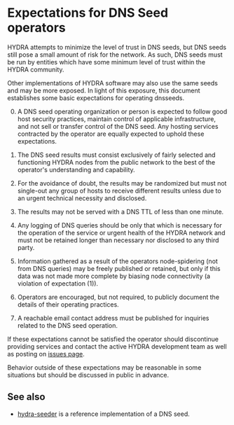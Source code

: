 Expectations for DNS Seed operators
====================================

HYDRA attempts to minimize the level of trust in DNS seeds,
but DNS seeds still pose a small amount of risk for the network.
As such, DNS seeds must be run by entities which have some minimum
level of trust within the HYDRA community.

Other implementations of HYDRA software may also use the same
seeds and may be more exposed. In light of this exposure, this
document establishes some basic expectations for operating dnsseeds.

0. A DNS seed operating organization or person is expected to follow good
host security practices, maintain control of applicable infrastructure,
and not sell or transfer control of the DNS seed. Any hosting services
contracted by the operator are equally expected to uphold these expectations.

1. The DNS seed results must consist exclusively of fairly selected and
functioning HYDRA nodes from the public network to the best of the
operator's understanding and capability.

2. For the avoidance of doubt, the results may be randomized but must not
single-out any group of hosts to receive different results unless due to an
urgent technical necessity and disclosed.

3. The results may not be served with a DNS TTL of less than one minute.

4. Any logging of DNS queries should be only that which is necessary
for the operation of the service or urgent health of the HYDRA
network and must not be retained longer than necessary nor disclosed
to any third party.

5. Information gathered as a result of the operators node-spidering
(not from DNS queries) may be freely published or retained, but only
if this data was not made more complete by biasing node connectivity
(a violation of expectation (1)).

6. Operators are encouraged, but not required, to publicly document the
details of their operating practices.

7. A reachable email contact address must be published for inquiries
related to the DNS seed operation.

If these expectations cannot be satisfied the operator should
discontinue providing services and contact the active HYDRA
development team as well as posting on
[issues page](https://github.com/LockTrip/Blockchain/issues).

Behavior outside of these expectations may be reasonable in some
situations but should be discussed in public in advance.

See also
----------
- [hydra-seeder](https://github.com/LockTrip/Seeder) is a reference implementation of a DNS seed.
